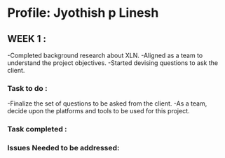 # Profile: Jyothish p Linesh

## WEEK 1 :
-Completed background research about XLN.
-Aligned as a team to understand the project objectives.
-Started devising questions to ask the client.


### Task to do :
-Finalize the set of questions to be asked from the client.
-As a team, decide upon the platforms and tools to be used for this project.




### Task completed :

### Issues Needed to be addressed:

